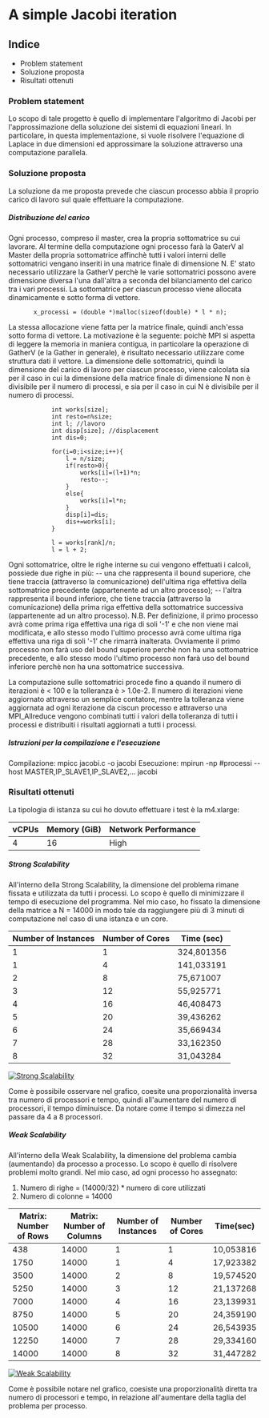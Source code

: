# A simple Jacobi iteration

## Indice
- Problem statement
- Soluzione proposta
- Risultati ottenuti

### Problem statement
Lo scopo di tale progetto è quello di implementare l'algoritmo di Jacobi per l'approssimazione della soluzione dei sistemi di equazioni lineari. In particolare, in questa implementazione, si vuole risolvere l'equazione di Laplace in due dimensioni ed approssimare la soluzione attraverso una computazione parallela.

### Soluzione proposta
La soluzione da me proposta prevede che ciascun processo abbia il proprio carico di lavoro sul quale effettuare la computazione. 
  ##### Distribuzione del carico
Ogni processo, compreso il master, crea la propria sottomatrice su cui      lavorare. Al termine della computazione ogni processo farà la GaterV al Master della propria sottomatrice affinchè tutti i valori interni delle sottomatrici vengano inseriti in una matrice finale di dimensione N.
E' stato necessario utilizzare la GatherV perchè le varie sottomatrici possono avere dimensione diversa l'una dall'altra a seconda del bilanciamento del carico tra i vari processi.
La sottomatrice per ciascun processo viene allocata dinamicamente e sotto forma di vettore.

           x_processi = (double *)malloc(sizeof(double) * l * n);

La stessa allocazione viene fatta per la matrice finale, quindi anch'essa sotto forma di vettore.
    La motivazione è la seguente: poichè MPI si aspetta di leggere la memoria in maniera contigua, in particolare la operazione di GatherV  (e la Gather in generale), è risultato necessario utilizzare come struttura dati il vettore.
    La dimensione delle sottomatrici, quindi la dimensione del carico di lavoro per ciascun processo, viene calcolata sia per il caso in cui la dimensione della matrice finale di dimensione N non è divisibile per il numero di processi, e sia per il caso in cui N è divisibile per il numero di processi.
    
                int works[size];
              	int resto=n%size;
              	int l; //lavoro
              	int disp[size]; //displacement
              	int dis=0;
              	
              	for(i=0;i<size;i++){
              		l = n/size;
              		if(resto>0){
              			works[i]=(l+1)*n;
              			resto--;
              		}
              		else{ 
              			works[i]=l*n;
              		}
              		disp[i]=dis;
              		dis+=works[i];
              	}
              	
              	l = works[rank]/n;
              	l = l + 2;
  
  Ogni sottomatrice, oltre le righe interne su cui vengono effettuati i calcoli, possiede due righe in più: 
  -- una che rappresenta il bound superiore, che tiene traccia (attraverso la comunicazione) dell'ultima riga effettiva della sottomatrice precedente (appartenente ad un altro processo);
  -- l'altra rappresenta il bound inferiore, che tiene traccia (attraverso la comunicazione) della prima riga effettiva della sottomatrice successiva (appartenente ad un altro processo).
N.B. Per definizione, il primo processo avrà come prima riga effettiva una riga di soli '-1' e che non viene mai modificata, e allo stesso modo l'ultimo processo avrà come ultima riga effettiva una riga di soli '-1' che rimarrà inalterata. 
Ovviamente il primo processo non farà uso del bound superiore perchè non ha una sottomatrice precedente, e allo stesso modo l'ultimo processo non farà uso del bound inferiore perchè non ha una sottomatrice successiva.

La computazione sulle sottomatrici procede fino a quando il numero di iterazioni è < 100 e la tolleranza è > 1.0e-2. Il numero di iterazioni viene aggiornato attraverso un semplice contatore, mentre la tolleranza viene aggiornata ad ogni iterazione da ciscun processo e attraverso una MPI_Allreduce vengono combinati tutti i valori della tolleranza di tutti i processi e distribuiti i risultati aggiornati a tutti i processi.

##### Istruzioni per la compilazione e l'esecuzione
Compilazione: mpicc jacobi.c -o jacobi
Esecuzione: mpirun -np #processi --host MASTER,IP_SLAVE1,IP_SLAVE2,... jacobi 

### Risultati ottenuti
La tipologia di istanza su cui ho dovuto effettuare i test è la m4.xlarge:

vCPUs | Memory (GiB) | Network Performance 
------|--------------|--------------------
4     |      16      |     High

##### Strong Scalability
All'interno della Strong Scalability, la dimensione del problema rimane fissata e utilizzata da tutti i processi. Lo scopo è quello di minimizzare il tempo di esecuzione del programma.
Nel mio caso, ho fissato la dimensione della matrice a N = 14000 in modo tale da raggiungere più di 3 minuti di computazione nel caso di una istanza e un core.
 
Number of Instances |	Number of Cores	 |    Time (sec)
--------------------| -------------------| --------------
         1	        |          1	     |     324,801356
         1	        |          4	     |     141,033191
         2  	    |          8	     |      75,671007
         3	        |          12	     |      55,925771
         4	        |          16	     |      46,408473
         5	        |          20	     |      39,436262
         6	        |          24	     |      35,669434
         7	        |          28	     |      33,162350
         8	        |          32	     |      31,043284

[![Strong Scalability](https://s16.postimg.org/af9e7apb9/Strong_Scalability.png
 "Strong scalability graph")](https://s16.postimg.org/af9e7apb9/Strong_Scalability.png)

Come è possibile osservare nel grafico, coesite una proporzionalità inversa tra numero di processori e tempo, quindi all'aumentare del numero di processori, il tempo diminuisce. Da notare come il tempo si dimezza nel passare da 4 a 8 processori.

##### Weak Scalability
All'interno della Weak Scalability, la dimensione del problema cambia (aumentando) da processo a processo. Lo scopo è quello di risolvere problemi molto grandi.
Nel mio caso, ad ogni processo ho assegnato:
1. Numero di righe = (14000/32) * numero di core utilizzati
2. Numero di colonne = 14000

				

Matrix: Number of Rows | Matrix: Number of Columns |Number of Instances |Number of Cores|Time(sec)
-----|--------|-----|----|-----------
438 |	14000 |	1 |	1  |	10,053816
1750|	14000|	1 |	4  |  	17,923382
3500|	14000|	2 |	8  |	19,574520
5250|	14000|	3|	12 |	21,137268
7000|	14000|	4|	16 |	23,139931
8750|	14000|	5|	20 |	24,359190
10500|	14000|	6|	24 |	26,543935
12250|	14000|	7|	28 |	29,334160
14000|	14000|	8|	32 |	31,447282

[![Weak Scalability](https://s16.postimg.org/nxgajl1gl/Weak_Scalability.png
 "Weak scalability graph")](https://s16.postimg.org/nxgajl1gl/Weak_Scalability.png)

Come è possibile notare nel grafico, coesiste una proporzionalità diretta tra numero di processori e tempo, in relazione all'aumentare della taglia del problema per processo.
    